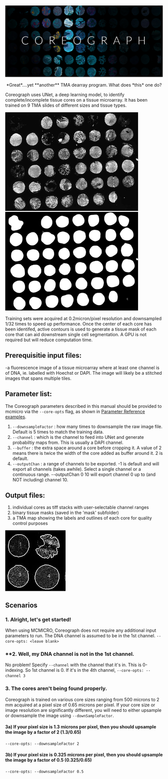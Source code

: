 ![](images/coreographbannerv5.png)
<p align="center">
  *Great*....yet **another** TMA dearray program. What does *this* one do?
</p>


Coreograph uses UNet, a deep learning model, to identify complete/incomplete tissue cores on a tissue microarray. It has been trained on 9 TMA slides of different sizes and tissue types. 

<img src="images/coreograph-raw.jpg" width="425" height="315" /> <img src="images/coreograph-probmap.jpg" width="425" height="315" />

Training sets were acquired at 0.2micron/pixel resolution and downsampled 1/32 times to speed up performance. Once the center of each core has been identifed, active contours is used to generate a tissue mask of each core that can aid downstream single cell segmentation. A GPU is not required but will reduce computation time.

## Prerequisitie input files:
-a fluorescence image of a tissue microarray where at least one channel is of DNA, ie. labelled with Hoechst or DAPI. The image will likely be a stitched images that spans multiple tiles. <br>

## Parameter list:
The Coreograph parameters described in this manual should be provided to mcmicro via the `--core-opts` flag, as shown in [Parameter Reference examples](parameter-reference.html#parameters-for-individual-modules). <br>
1. `--downsampleFactor` : how many times to downsample the raw image file. Default is 5 times to match the training data. <br>
2. `--channel` : which is the channel to feed into UNet and generate probabiltiy maps from. This is usually a DAPI channel. <br>
3. `--buffer` : the extra space around a core before cropping it. A value of 2 means there is twice the width of the core added as buffer around it. 2 is default. <br>
4. `--outputChan` : a range of channels to be exported. -1 is default and will export all channels (takes awhile). Select a single channel or a continuous range. --outputChan 0 10 will export channel 0 up to (and NOT including) channel 10. <br>

## Output files:
1. individual cores as tiff stacks with user-selectable channel ranges
2. binary tissue masks (saved in the 'mask' subfolder)
3. a TMA map showing the labels and outlines of each core for quality control purposes

![map](images/coreograph-tmamap.jpg)

## Scenarios
### **1. Alright, let's get started!**
When using MCMICRO, Coreograph does not require any additional input parameters to run. The DNA channel is assumed to be in the 1st channel.
`--core-opts: <leave blank>`

### **2. Well, my DNA channel is not in the 1st channel.
No problem! Specify `--channel` with the channel that it's in. This is 0-indexing. So 1st channel is 0. If it's in the 4th channel,
`--core-opts: --channel 3`

### **3. The cores aren't being found properly.**
Coreograph is trained on various core sizes ranging from 500 microns to 2 mm acquired at a pixel size of 0.65 microns per pixel. If your core size or image resolution are significantly different, you will need to either upsample or downsample the image using `--downSampleFactor`. 

#### 3a) If your pixel size is 1.3 microns per pixel, then you should upsample the image by a factor of 2 (1.3/0.65)
`--core-opts: --downsampleFactor 2`

#### 3b) If your pixel size is 0.325 microns per pixel, then you should upsample the image by a factor of 0.5 (0.325/0.65)
`--core-opts: --downsampleFactor 0.5`



